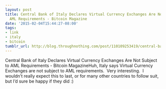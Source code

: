 ```yaml
---
layout: post
title: Central Bank of Italy Declares Virtual Currency Exchanges Are Not Subject to
  AML Requirements - Bitcoin Magazine
date: '2015-02-04T15:44:27-08:00'
tags:
- link
- italy
- bitcoin
tumblr_url: http://blog.throughnothing.com/post/110109253419/central-bank-of-italy-declares-virtual-currency
---
```

Central Bank of Italy Declares Virtual Currency Exchanges Are Not Subject to AML Requirements - Bitcoin MagazineHuh, Italy says Virtual Currency Exchanges are not subject to AML requirements.  Very interesting.  I wouldn’t really expect this to last, or for many other countries to follow suit, but I’d sure be happy if they did :)
